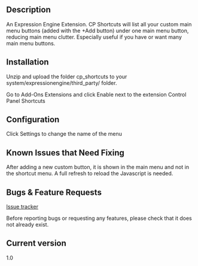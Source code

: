 ## Description

An Expression Engine Extension. CP Shortcuts will list all your custom main menu buttons (added with the +Add button) under one main menu button, reducing main menu clutter. Especially useful if you have or want many main menu buttons. 

## Installation

Unzip and upload the folder cp_shortcuts to your system/expressionengine/third_party/ folder.

Go to Add-Ons Extensions and click Enable next to the extension Control Panel Shortcuts

## Configuration

Click Settings to change the name of the menu

## Known Issues that Need Fixing

After adding a new custom button, it is shown in the main menu and not in the shortcut menu. A full refresh to reload the Javascript is needed. 

## Bugs & Feature Requests

[Issue tracker](http://github.com/amityweb/cp_shortcuts/issues)

Before reporting bugs or requesting any features, please check that it does not already exist.

## Current version

1.0